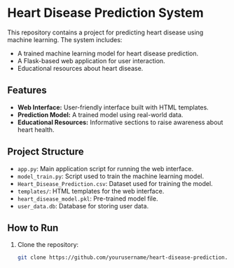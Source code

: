 # Heart Disease Prediction System

This repository contains a project for predicting heart disease using machine learning. The system includes:
- A trained machine learning model for heart disease prediction.
- A Flask-based web application for user interaction.
- Educational resources about heart disease.

## Features
- **Web Interface:** User-friendly interface built with HTML templates.
- **Prediction Model:** A trained model using real-world data.
- **Educational Resources:** Informative sections to raise awareness about heart health.

## Project Structure
- `app.py`: Main application script for running the web interface.
- `model_train.py`: Script used to train the machine learning model.
- `Heart_Disease_Prediction.csv`: Dataset used for training the model.
- `templates/`: HTML templates for the web interface.
- `heart_disease_model.pkl`: Pre-trained model file.
- `user_data.db`: Database for storing user data.

## How to Run
1. Clone the repository:
   ```bash
   git clone https://github.com/yourusername/heart-disease-prediction.git
